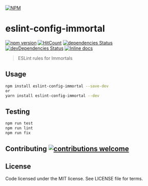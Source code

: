 [![NPM](https://nodei.co/npm/eslint-config-immortal.png)](https://nodei.co/npm/eslint-config-immortal/)

# eslint-config-immortal
[![npm version](https://badge.fury.io/js/eslint-config-immortal.svg)](https://badge.fury.io/js/eslint-config-immortal)
[![HitCount](http://hits.dwyl.io/theahmadzai/eslint-config-immortal.svg)](http://hits.dwyl.io/theahmadzai/eslint-config-immortal)
[![dependencies Status](https://david-dm.org/theahmadzai/eslint-config-immortal/status.svg)](https://david-dm.org/theahmadzai/eslint-config-immortal)
[![devDependencies Status](https://david-dm.org/theahmadzai/eslint-config-immortal/dev-status.svg)](https://david-dm.org/theahmadzai/eslint-config-immortal?type=dev)
[![Inline docs](http://inch-ci.org/github/theahmadzai/eslint-config-immortal.svg?branch=master)](http://inch-ci.org/github/theahmadzai/eslint-config-immortal)

> ESLint rules for Immortals

## Usage

```bash
npm install eslint-config-immortal --save-dev
or 
yarn install eslint-config-immortal --dev
```

## Testing

```bash
npm run test
npm run lint
npm run fix
```


## Contributing [![contributions welcome](https://img.shields.io/badge/contributions-welcome-brightgreen.svg?style=flat)](https://github.com/theahmadzai/eslint-config-immortal/issues)


## License

Code licensed under the MIT license. See LICENSE file for terms.

